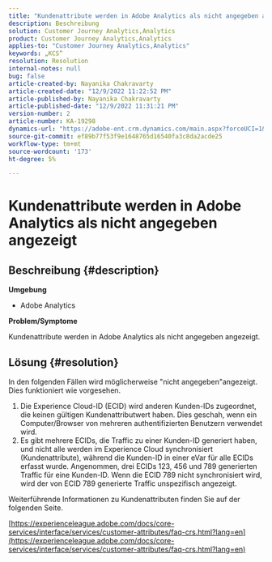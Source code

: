 ```yaml
---
title: "Kundenattribute werden in Adobe Analytics als nicht angegeben angezeigt"
description: Beschreibung
solution: Customer Journey Analytics,Analytics
product: Customer Journey Analytics,Analytics
applies-to: "Customer Journey Analytics,Analytics"
keywords: „KCS“
resolution: Resolution
internal-notes: null
bug: false
article-created-by: Nayanika Chakravarty
article-created-date: "12/9/2022 11:22:52 PM"
article-published-by: Nayanika Chakravarty
article-published-date: "12/9/2022 11:31:21 PM"
version-number: 2
article-number: KA-19298
dynamics-url: "https://adobe-ent.crm.dynamics.com/main.aspx?forceUCI=1&pagetype=entityrecord&etn=knowledgearticle&id=4508b765-1878-ed11-81aa-6045bd006b3d"
source-git-commit: ef89b77f53f9e1648765d16540fa3c8da2acde25
workflow-type: tm+mt
source-wordcount: '173'
ht-degree: 5%

---
```


# Kundenattribute werden in Adobe Analytics als nicht angegeben angezeigt

## Beschreibung {#description}


<b>Umgebung</b>

- Adobe Analytics

<b>Problem/Symptome</b>

Kundenattribute werden in Adobe Analytics als nicht angegeben angezeigt.


## Lösung {#resolution}




In den folgenden Fällen wird möglicherweise &quot;nicht angegeben&quot;angezeigt. Dies funktioniert wie vorgesehen.

1. Die Experience Cloud-ID (ECID) wird anderen Kunden-IDs zugeordnet, die keinen gültigen Kundenattributwert haben. Dies geschah, wenn ein Computer/Browser von mehreren authentifizierten Benutzern verwendet wird.
2. Es gibt mehrere ECIDs, die Traffic zu einer Kunden-ID generiert haben, und nicht alle werden im Experience Cloud synchronisiert (Kundenattribute), während die Kunden-ID in einer eVar für alle ECIDs erfasst wurde. Angenommen, drei ECIDs 123, 456 und 789 generierten Traffic für eine Kunden-ID. Wenn die ECID 789 nicht synchronisiert wird, wird der von ECID 789 generierte Traffic unspezifisch angezeigt.




Weiterführende Informationen zu Kundenattributen finden Sie auf der folgenden Seite.

[https://experienceleague.adobe.com/docs/core-services/interface/services/customer-attributes/faq-crs.html?lang=en](https://experienceleague.adobe.com/docs/core-services/interface/services/customer-attributes/faq-crs.html?lang=en)
